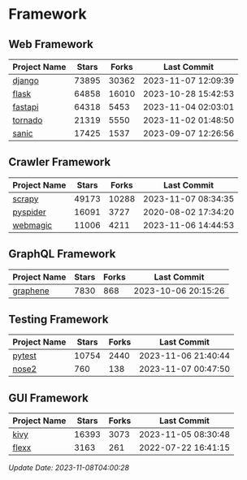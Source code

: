 # Framework

## Web Framework
| Project Name | Stars | Forks | Last Commit |
| ------------ | ----- | ----- | ----------- |
| [django](https://github.com/django/django) | 73895 | 30362 | 2023-11-07 12:09:39 |
| [flask](https://github.com/pallets/flask) | 64858 | 16010 | 2023-10-28 15:42:53 |
| [fastapi](https://github.com/tiangolo/fastapi) | 64318 | 5453 | 2023-11-04 02:03:01 |
| [tornado](https://github.com/tornadoweb/tornado) | 21319 | 5550 | 2023-11-02 01:48:50 |
| [sanic](https://github.com/sanic-org/sanic) | 17425 | 1537 | 2023-09-07 12:26:56 |

## Crawler Framework
| Project Name | Stars | Forks | Last Commit |
| ------------ | ----- | ----- | ----------- |
| [scrapy](https://github.com/scrapy/scrapy) | 49173 | 10288 | 2023-11-07 08:34:35 |
| [pyspider](https://github.com/binux/pyspider) | 16091 | 3727 | 2020-08-02 17:34:20 |
| [webmagic](https://github.com/code4craft/webmagic) | 11006 | 4211 | 2023-11-06 14:44:53 |

## GraphQL Framework
| Project Name | Stars | Forks | Last Commit |
| ------------ | ----- | ----- | ----------- |
| [graphene](https://github.com/graphql-python/graphene) | 7830 | 868 | 2023-10-06 20:15:26 |

## Testing Framework
| Project Name | Stars | Forks | Last Commit |
| ------------ | ----- | ----- | ----------- |
| [pytest](https://github.com/pytest-dev/pytest) | 10754 | 2440 | 2023-11-06 21:40:44 |
| [nose2](https://github.com/nose-devs/nose2) | 760 | 138 | 2023-11-07 00:47:50 |

## GUI Framework
| Project Name | Stars | Forks | Last Commit |
| ------------ | ----- | ----- | ----------- |
| [kivy](https://github.com/kivy/kivy) | 16393 | 3073 | 2023-11-05 08:30:48 |
| [flexx](https://github.com/flexxui/flexx) | 3163 | 261 | 2022-07-22 16:41:15 |

*Update Date: 2023-11-08T04:00:28*